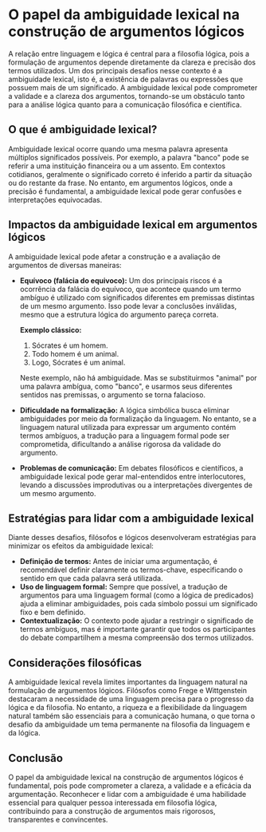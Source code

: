 # O papel da ambiguidade lexical na construção de argumentos lógicos

A relação entre linguagem e lógica é central para a filosofia lógica, pois a formulação de argumentos depende diretamente da clareza e precisão dos termos utilizados. Um dos principais desafios nesse contexto é a ambiguidade lexical, isto é, a existência de palavras ou expressões que possuem mais de um significado. A ambiguidade lexical pode comprometer a validade e a clareza dos argumentos, tornando-se um obstáculo tanto para a análise lógica quanto para a comunicação filosófica e científica.

## O que é ambiguidade lexical?

Ambiguidade lexical ocorre quando uma mesma palavra apresenta múltiplos significados possíveis. Por exemplo, a palavra "banco" pode se referir a uma instituição financeira ou a um assento. Em contextos cotidianos, geralmente o significado correto é inferido a partir da situação ou do restante da frase. No entanto, em argumentos lógicos, onde a precisão é fundamental, a ambiguidade lexical pode gerar confusões e interpretações equivocadas.

## Impactos da ambiguidade lexical em argumentos lógicos

A ambiguidade lexical pode afetar a construção e a avaliação de argumentos de diversas maneiras:

- **Equívoco (falácia do equivoco):** Um dos principais riscos é a ocorrência da falácia do equívoco, que acontece quando um termo ambíguo é utilizado com significados diferentes em premissas distintas de um mesmo argumento. Isso pode levar a conclusões inválidas, mesmo que a estrutura lógica do argumento pareça correta.

    **Exemplo clássico:**
    1. Sócrates é um homem.
    2. Todo homem é um animal.
    3. Logo, Sócrates é um animal.

    Neste exemplo, não há ambiguidade. Mas se substituirmos "animal" por uma palavra ambígua, como "banco", e usarmos seus diferentes sentidos nas premissas, o argumento se torna falacioso.

- **Dificuldade na formalização:** A lógica simbólica busca eliminar ambiguidades por meio da formalização da linguagem. No entanto, se a linguagem natural utilizada para expressar um argumento contém termos ambíguos, a tradução para a linguagem formal pode ser comprometida, dificultando a análise rigorosa da validade do argumento.

- **Problemas de comunicação:** Em debates filosóficos e científicos, a ambiguidade lexical pode gerar mal-entendidos entre interlocutores, levando a discussões improdutivas ou a interpretações divergentes de um mesmo argumento.

## Estratégias para lidar com a ambiguidade lexical

Diante desses desafios, filósofos e lógicos desenvolveram estratégias para minimizar os efeitos da ambiguidade lexical:

- **Definição de termos:** Antes de iniciar uma argumentação, é recomendável definir claramente os termos-chave, especificando o sentido em que cada palavra será utilizada.
- **Uso de linguagem formal:** Sempre que possível, a tradução de argumentos para uma linguagem formal (como a lógica de predicados) ajuda a eliminar ambiguidades, pois cada símbolo possui um significado fixo e bem definido.
- **Contextualização:** O contexto pode ajudar a restringir o significado de termos ambíguos, mas é importante garantir que todos os participantes do debate compartilhem a mesma compreensão dos termos utilizados.

## Considerações filosóficas

A ambiguidade lexical revela limites importantes da linguagem natural na formulação de argumentos lógicos. Filósofos como Frege e Wittgenstein destacaram a necessidade de uma linguagem precisa para o progresso da lógica e da filosofia. No entanto, a riqueza e a flexibilidade da linguagem natural também são essenciais para a comunicação humana, o que torna o desafio da ambiguidade um tema permanente na filosofia da linguagem e da lógica.

## Conclusão

O papel da ambiguidade lexical na construção de argumentos lógicos é fundamental, pois pode comprometer a clareza, a validade e a eficácia da argumentação. Reconhecer e lidar com a ambiguidade é uma habilidade essencial para qualquer pessoa interessada em filosofia lógica, contribuindo para a construção de argumentos mais rigorosos, transparentes e convincentes.